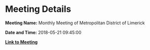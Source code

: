 # Meeting Details

**Meeting Name:** Monthly Meeting of Metropolitan District of Limerick

**Date and Time:** 2018-05-21 09:45:00

**[Link to Meeting](https://www.limerick.ie/council/whats-on/monthly-meeting-metropolitan-district-limerick-40)**
